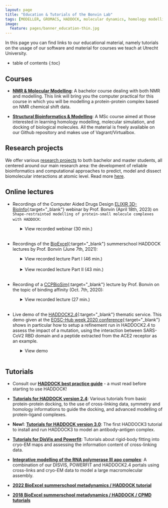 ```yaml
---
layout: page
title: "Education & Tutorials of the Bonvin Lab"
tags: [MODELLER, GROMACS, HADDOCK, molecular dynamics, homology modelling, docking, p53, MDM2]
image:
  feature: pages/banner_education-thin.jpg
---
```

In this page you can find links to our educational material, namely tutorials on the usage of our software and material for courses we teach at Utrecht University.

* table of contents
{:toc}


## Courses

* [**NMR & Molecular Modelling**](/education/NMRMolmod/): A bachelor course dealing with both NMR and modelling. This link will bring you the computer practical for this course in which you will be modelling a protein-protein complex based on NMR chemical shift data.

* [**Structural Bioinformatics & Modelling**](/education/molmod_online/): A MSc course aimed at those interested in learning homology modelling, molecular simulation, and docking of biological molecules. All the material is freely available on our Github repository and makes use of Vagrant/Virtualbox.


## Research projects

We offer various [research projects](/education/research-projects/) to both bachelor and master students, all centered around our main research area: the development of reliable bioinformatics and computational approaches to predict, model and dissect biomolecular interactions at atomic level. Read more [here](/education/research-projects/).

<!--
## Conferences and workshops

* [Fall meeting of the Netherlands Society for Biomolecular Modelling - November 2016](/news/NSBM-fall-meeting)

* [INSTRUCT practical course: Advanced methods for the integration of diverse structural data with NMR data - April 2016](/education/INSTRUCT-practical-course/)
-->

## Online lectures

* Recordings of the Computer Aided Drugs Design [ELIXIR 3D-BioInfo](https://elixir-europe.org/communities/3d-bioinfo){:target="_blank"} webinar by Prof. Bonvin (April 18th, 2023) on `Shape-restrainted modelling of protein-small molecule complexes with HADDOCK`:

  <ul>
  <details>
  <summary>View recorded webinar (30 min.)
  </summary>
    <iframe width="560" height="315" src="https://www.youtube.com/embed/-6s1Jgx0DSs?start=2250" title="YouTube video player" frameborder="0" allow="accelerometer; autoplay; clipboard-write; encrypted-media; gyroscope; picture-in-picture; web-share" allowfullscreen></iframe>
  </details>
  <br>
  </ul>

* Recordings of the [BioExcel](https://www.bioexcel.eu){:target="_blank"} summerschool HADDOCK lectures by Prof. Bonvin (June 7th, 2021):

  <ul>
  <details>
  <summary>View recorded lecture Part I (46 min.)
  </summary>
    <iframe width="560" height="315" src="https://www.youtube.com/embed/N2Sr4qtRKhs" title="YouTube video player" frameborder="0" allow="accelerometer; autoplay; clipboard-write; encrypted-media; gyroscope; picture-in-picture" allowfullscreen></iframe> 
  </details>
  <br>
  </ul>
  <ul>
  <details>
  <summary>View recorded lecture Part II (43 min.)
  </summary>
     <iframe width="560" height="315" src="https://www.youtube.com/embed/qpx6bQZhWrU" title="YouTube video player" frameborder="0" allow="accelerometer; autoplay; clipboard-write; encrypted-media; gyroscope; picture-in-picture" allowfullscreen></iframe>
  </details>
  <br>
  </ul>
  
* Recording of a [CCPBioSim](https://www.ccpbiosim.ac.uk/events/workshop-course-material/eventdetail/127/-/training-week-2020){:target="_blank"} lecture by Prof. Bonvin on the topic of binding affinity (Oct. 7th, 2020):

  <ul>
  <details>
  <summary>View recorded lecture (27 min.)
  </summary>
   <iframe width="560" height="315" src="https://www.youtube.com/embed/wHb63DC59Ns" frameborder="0" allow="accelerometer; autoplay; clipboard-write; encrypted-media; gyroscope; picture-in-picture" allowfullscreen></iframe>
  </details>
  <br>
  </ul>
  
* Live demo of the [HADDOCK2.4](https://wenmr.science.uu.nl/haddock2.4){:target="_blank"} thematic service. This demo given at the [EOSC-Hub week 2020 conference](https://www.eosc-hub.eu/events/eosc-hub-week-2020-goes-virtual){:target="_blank"} shows in particular how to setup a refinement run in HADDOCK2.4 to assess the impact of a mutation, using the interaction between SARS-CoV2 RBD domain and a peptide extracted from the ACE2 receptor as an example.

  <ul>
  <details>
  <summary>View demo
  </summary>
   <iframe width="560" height="315" src="https://www.youtube.com/embed/0uf-o4p1cH4" frameborder="0" allow="accelerometer; autoplay; encrypted-media; gyroscope; picture-in-picture" allowfullscreen></iframe>
  </details>
  <br>
  </ul>

## Tutorials

* Consult our [**HADDOCK best practice guide**](/software/bpg/) - a must read before starting to use HADDOCK!

* [**Tutorials for HADDOCK version 2.4**](/education/HADDOCK24): Various tutorials from basic protein-protein docking, to the use of cross-linking data, symmetry and homology informations to guide the docking, and advanced modelling of protein-ligand complexes.

* __New!__: [**Tutorials for HADDOCK version 3.0**](/education/HADDOCK3): The first HADDOCK3 tutorial to install and run HADDOCK3 to model an antibody-antigen complex.

* [**Tutorials for DisVis and Powerfit**](/education/Others): Tutorials about rigid-body fitting into cryo-EM maps and assessing the information content of cross-linking data.

* [**Integrative modelling of the RNA polymerase III apo complex**](/education/HADDOCK24/RNA-Pol-III-2024): A combination of our DISVIS, POWERFIT and HADDOCK2.4 portals using cross-links and cryo-EM data to model a large macromolecular assembly.

* [**2022 BioExcel summerschool metadynamics / HADDOCK tutorial**](/education/biomolecular-simulations-2022)

* [**2018 BioExcel summerschool metadynamics / HADDOCK / CPMD tutorials**](/education/biomolecular-simulations-2018)
